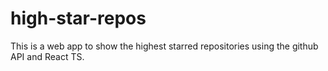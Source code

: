 # high-star-repos
This is a web app to show the highest starred repositories using the github API and React TS.
